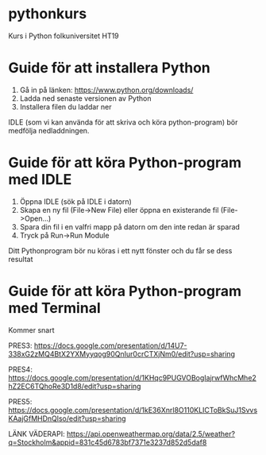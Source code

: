 # pythonkurs
Kurs i Python folkuniversitet HT19

# Guide för att installera Python 
1. Gå in på länken: https://www.python.org/downloads/
2. Ladda ned senaste versionen av Python
3. Installera filen du laddar ner

IDLE (som vi kan använda för att skriva och köra python-program) bör medfölja nedladdningen.

# Guide för att köra Python-program med IDLE
1. Öppna IDLE (sök på IDLE i datorn)
2. Skapa en ny fil (File->New File) eller öppna en existerande fil (File->Open...)
3. Spara din fil i en valfri mapp på datorn om den inte redan är sparad
4. Tryck på Run->Run Module

Ditt Pythonprogram bör nu köras i ett nytt fönster och du får se dess resultat

# Guide för att köra Python-program med Terminal
Kommer snart

PRES3: https://docs.google.com/presentation/d/14U7-338xG2zMQ4BtX2YXMyyqog90QnIur0crCTXjNm0/edit?usp=sharing

PRES4: https://docs.google.com/presentation/d/1KHqc9PUGVOBogIajrwfWhcMhe2hZ2EC6TQhoRe3D1d8/edit?usp=sharing

PRES5: https://docs.google.com/presentation/d/1kE36Xnrl8O110KLICToBkSuJ1SvvsKAajGfMHDnQlso/edit?usp=sharing

LÄNK VÄDERAPI: https://api.openweathermap.org/data/2.5/weather?q=Stockholm&appid=831c45d6783bf7371e3237d852d5daf8
